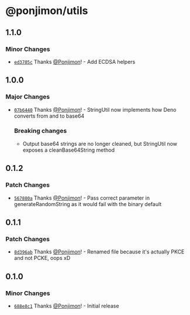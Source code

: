 # @ponjimon/utils

## 1.1.0

### Minor Changes

- [`ed3705c`](https://github.com/Ponjimon/common-utils/commit/ed3705c456c826f3d5bd6d28744b88d806798e6b) Thanks [@Ponjimon](https://github.com/Ponjimon)! - Add ECDSA helpers

## 1.0.0

### Major Changes

- [`07b6440`](https://github.com/Ponjimon/common-utils/commit/07b64406940cd78b5d9797b490b41414c449c285) Thanks [@Ponjimon](https://github.com/Ponjimon)! - StringUtil now implements how Deno converts from and to base64

  ### Breaking changes

  - Output base64 strings are no longer cleaned, but StringUtil now exposes a cleanBase64String method

## 0.1.2

### Patch Changes

- [`567880a`](https://github.com/Ponjimon/common-utils/commit/567880a2537f15f714ba540108dddccf337eb7d0) Thanks [@Ponjimon](https://github.com/Ponjimon)! - Pass correct parameter in generateRandomString as it would fail with the binary default

## 0.1.1

### Patch Changes

- [`8d396ab`](https://github.com/Ponjimon/common-utils/commit/8d396abdc8fd95e6d9599274d51e87511fe5777f) Thanks [@Ponjimon](https://github.com/Ponjimon)! - Renamed file because it's actually PKCE and not PCKE, oops xD

## 0.1.0

### Minor Changes

- [`688e8c1`](https://github.com/Ponjimon/common-utils/commit/688e8c188efb550177636bf8d537c3855b1aa301) Thanks [@Ponjimon](https://github.com/Ponjimon)! - Initial release

